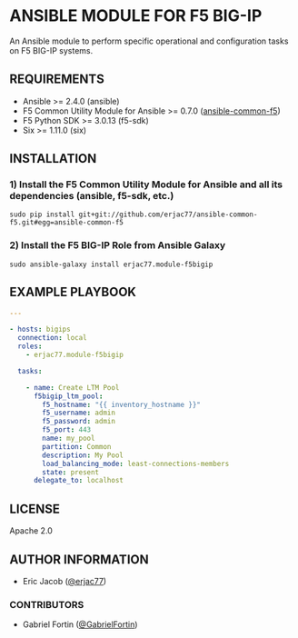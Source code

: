 # ANSIBLE MODULE FOR F5 BIG-IP

An Ansible module to perform specific operational and configuration tasks on F5 BIG-IP systems.

## REQUIREMENTS

* Ansible >= 2.4.0 (ansible)
* F5 Common Utility Module for Ansible >= 0.7.0 ([ansible-common-f5](https://github.com/erjac77/ansible-common-f5))
* F5 Python SDK >= 3.0.13 (f5-sdk)
* Six >= 1.11.0 (six)

## INSTALLATION

### 1) Install the F5 Common Utility Module for Ansible and all its dependencies (ansible, f5-sdk, etc.)

```shell
sudo pip install git+git://github.com/erjac77/ansible-common-f5.git#egg=ansible-common-f5
```

### 2) Install the F5 BIG-IP Role from Ansible Galaxy

```shell
sudo ansible-galaxy install erjac77.module-f5bigip
```

## EXAMPLE PLAYBOOK

```yaml
---

- hosts: bigips
  connection: local
  roles:
    - erjac77.module-f5bigip

  tasks:

    - name: Create LTM Pool
      f5bigip_ltm_pool:
        f5_hostname: "{{ inventory_hostname }}"
        f5_username: admin
        f5_password: admin
        f5_port: 443
        name: my_pool
        partition: Common
        description: My Pool
        load_balancing_mode: least-connections-members
        state: present
      delegate_to: localhost
```

## LICENSE

Apache 2.0

## AUTHOR INFORMATION

* Eric Jacob ([@erjac77](https://github.com/erjac77))

### CONTRIBUTORS

* Gabriel Fortin ([@GabrielFortin](https://github.com/GabrielFortin))
